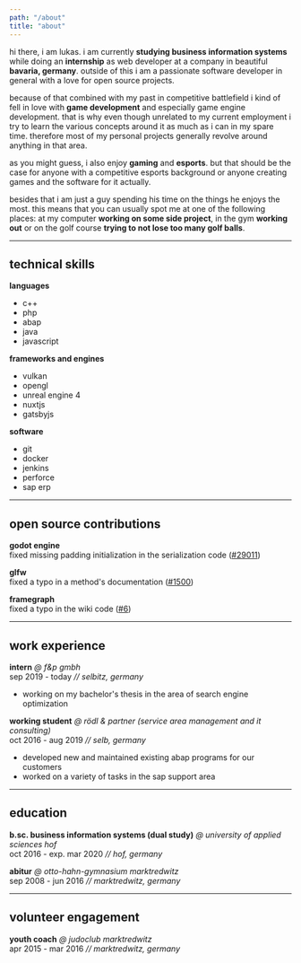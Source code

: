 ```yaml
---
path: "/about"
title: "about"
---
```


hi there, i am lukas. i am currently **studying business information systems** while doing an **internship** as web developer at a company in beautiful **bavaria, germany**. outside of this i am a passionate software developer in general with a love for open source projects.

because of that combined with my past in competitive battlefield i kind of fell in love with **game development** and especially game engine development. that is why even though unrelated to my current employment i try to learn the various concepts around it as much as i can in my spare time. therefore most of my personal projects generally revolve around anything in that area.

as you might guess, i also enjoy **gaming** and **esports**. but that should be the case for anyone with a competitive esports background or anyone creating games and the software for it actually.

besides that i am just a guy spending his time on the things he enjoys the most. this means that you can usually spot me at one of the following places: at my computer **working on some side project**, in the gym **working out** or on the golf course **trying to not lose too many golf balls**.

---

## technical skills

**languages**
- c++
- php
- abap
- java
- javascript

**frameworks and engines**
- vulkan
- opengl
- unreal engine 4
- nuxtjs
- gatsbyjs

**software**
- git
- docker
- jenkins
- perforce
- sap erp

---

## open source contributions

**godot engine** \
fixed missing padding initialization in the serialization code ([#29011](https://github.com/godotengine/godot/pull/29011))

**glfw** \
fixed a typo in a method's documentation ([#1500](https://github.com/glfw/glfw/pull/1500))

**framegraph** \
fixed a typo in the wiki code ([#6](https://github.com/azhirnov/FrameGraph/pull/6))

---

## work experience

**intern** *@ f&p gmbh* \
sep 2019 - today *// selbitz, germany*

- working on my bachelor's thesis in the area of search engine optimization

**working student** *@ rödl & partner (service area management and it consulting)* \
oct 2016 - aug 2019 *// selb, germany*

- developed new and maintained existing abap programs for our customers
- worked on a variety of tasks in the sap support area

---

## education

**b.sc. business information systems (dual study)** *@ university of applied sciences hof* \
oct 2016 - exp. mar 2020 *// hof, germany*

**abitur** *@ otto-hahn-gymnasium marktredwitz* \
sep 2008 - jun 2016 *// marktredwitz, germany*

---

## volunteer engagement

**youth coach** *@ judoclub marktredwitz* \
apr 2015 - mar 2016 *// marktredwitz, germany*
